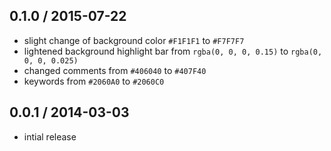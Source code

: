 0.1.0 / 2015-07-22
------------------
- slight change of background color `#F1F1F1` to `#F7F7F7`
- lightened background highlight bar from `rgba(0, 0, 0, 0.15)` to `rgba(0, 0, 0, 0.025)`
- changed comments from `#406040` to `#407F40`
- keywords from `#2060A0` to `#2060C0`

0.0.1 / 2014-03-03
------------------
- intial release
